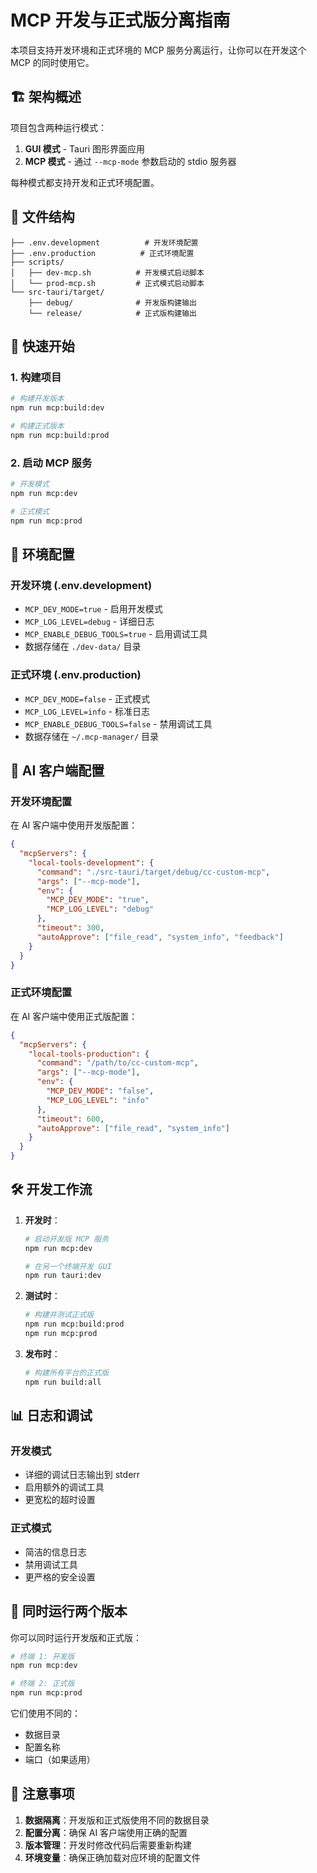 # MCP 开发与正式版分离指南

本项目支持开发环境和正式环境的 MCP 服务分离运行，让你可以在开发这个 MCP 的同时使用它。

## 🏗️ 架构概述

项目包含两种运行模式：

1. **GUI 模式** - Tauri 图形界面应用
2. **MCP 模式** - 通过 `--mcp-mode` 参数启动的 stdio 服务器

每种模式都支持开发和正式环境配置。

## 📁 文件结构

```
├── .env.development          # 开发环境配置
├── .env.production          # 正式环境配置
├── scripts/
│   ├── dev-mcp.sh          # 开发模式启动脚本
│   └── prod-mcp.sh         # 正式模式启动脚本
└── src-tauri/target/
    ├── debug/              # 开发版构建输出
    └── release/            # 正式版构建输出
```

## 🚀 快速开始

### 1. 构建项目

```bash
# 构建开发版本
npm run mcp:build:dev

# 构建正式版本  
npm run mcp:build:prod
```

### 2. 启动 MCP 服务

```bash
# 开发模式
npm run mcp:dev

# 正式模式
npm run mcp:prod
```

## 🔧 环境配置

### 开发环境 (.env.development)
- `MCP_DEV_MODE=true` - 启用开发模式
- `MCP_LOG_LEVEL=debug` - 详细日志
- `MCP_ENABLE_DEBUG_TOOLS=true` - 启用调试工具
- 数据存储在 `./dev-data/` 目录

### 正式环境 (.env.production)
- `MCP_DEV_MODE=false` - 正式模式
- `MCP_LOG_LEVEL=info` - 标准日志
- `MCP_ENABLE_DEBUG_TOOLS=false` - 禁用调试工具
- 数据存储在 `~/.mcp-manager/` 目录

## 🔌 AI 客户端配置

### 开发环境配置
在 AI 客户端中使用开发版配置：

```json
{
  "mcpServers": {
    "local-tools-development": {
      "command": "./src-tauri/target/debug/cc-custom-mcp",
      "args": ["--mcp-mode"],
      "env": {
        "MCP_DEV_MODE": "true",
        "MCP_LOG_LEVEL": "debug"
      },
      "timeout": 300,
      "autoApprove": ["file_read", "system_info", "feedback"]
    }
  }
}
```

### 正式环境配置
在 AI 客户端中使用正式版配置：

```json
{
  "mcpServers": {
    "local-tools-production": {
      "command": "/path/to/cc-custom-mcp",
      "args": ["--mcp-mode"],
      "env": {
        "MCP_DEV_MODE": "false",
        "MCP_LOG_LEVEL": "info"
      },
      "timeout": 600,
      "autoApprove": ["file_read", "system_info"]
    }
  }
}
```

## 🛠️ 开发工作流

1. **开发时**：
   ```bash
   # 启动开发版 MCP 服务
   npm run mcp:dev
   
   # 在另一个终端开发 GUI
   npm run tauri:dev
   ```

2. **测试时**：
   ```bash
   # 构建并测试正式版
   npm run mcp:build:prod
   npm run mcp:prod
   ```

3. **发布时**：
   ```bash
   # 构建所有平台的正式版
   npm run build:all
   ```

## 📊 日志和调试

### 开发模式
- 详细的调试日志输出到 stderr
- 启用额外的调试工具
- 更宽松的超时设置

### 正式模式  
- 简洁的信息日志
- 禁用调试工具
- 更严格的安全设置

## 🔄 同时运行两个版本

你可以同时运行开发版和正式版：

```bash
# 终端 1: 开发版
npm run mcp:dev

# 终端 2: 正式版  
npm run mcp:prod
```

它们使用不同的：
- 数据目录
- 配置名称
- 端口（如果适用）

## 🚨 注意事项

1. **数据隔离**：开发版和正式版使用不同的数据目录
2. **配置分离**：确保 AI 客户端使用正确的配置
3. **版本管理**：开发时修改代码后需要重新构建
4. **环境变量**：确保正确加载对应环境的配置文件
